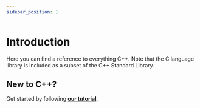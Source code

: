 ```yaml
---
sidebar_position: 1
---
```


# Introduction

Here you can find a reference to everything C++. Note that the C language library is included as a subset of the C++ Standard Library.

## New to C++?

Get started by following **[our tutorial]('/tutorial')**.

